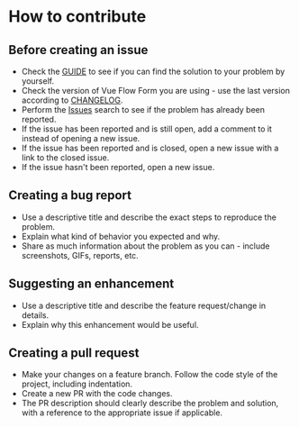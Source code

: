 # How to contribute

## Before creating an issue

* Check the [GUIDE](https://www.ditdot.hr/en/docs/vue-flow-form-guide) to see if you can find the solution to your problem by yourself.
* Check the version of Vue Flow Form you are using - use the last version according to [CHANGELOG](https://github.com/ditdot-dev/vue-flow-form/releases).
* Perform the [Issues](https://github.com/ditdot-dev/vue-flow-form/issues) search to see if the problem has already been reported.
* If the issue has been reported and is still open, add a comment to it instead of opening a new issue.
* If the issue has been reported and is closed, open a new issue with a link to the closed issue.
* If the issue hasn't been reported, open a new issue.

## Creating a bug report

* Use a descriptive title and describe the exact steps to reproduce the problem.
* Explain what kind of behavior you expected and why.
* Share as much information about the problem as you can - include screenshots, GIFs, reports, etc.

## Suggesting an enhancement

* Use a descriptive title and describe the feature request/change in details.
* Explain why this enhancement would be useful.

## Creating a pull request

* Make your changes on a feature branch. Follow the code style of the project, including indentation.
* Create a new PR with the code changes.
* The PR description should clearly describe the problem and solution, with a reference to the appropriate issue if applicable.

  
